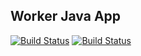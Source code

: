 ## Worker Java App

[![Build Status](http://91.55.123.71:8080/buildStatus/icon?job=instavote%2Fworker-build&subject=Build&color=blue)](http://91.55.123.71:8080/job/instavote/job/worker-build/)
[![Build Status](http://91.55.123.71:8080/buildStatus/icon?job=instavote%2Fworker-test&subject=UnitTest&color=pink)](http://91.55.123.71:8080/job/instavote/job/worker-test/)
